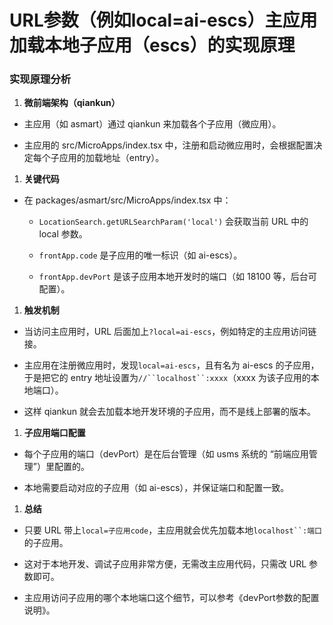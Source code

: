 # URL参数（例如local=ai-escs）主应用加载本地子应用（escs）的实现原理

### 实现原理分析

1.  **微前端架构（qiankun）**

*   主应用（如 asmart）通过 qiankun 来加载各个子应用（微应用）。

*   主应用的 src/MicroApps/index.tsx 中，注册和启动微应用时，会根据配置决定每个子应用的加载地址（entry）。

1.  **关键代码**

*   在 packages/asmart/src/MicroApps/index.tsx 中：


    *   `LocationSearch.getURLSearchParam('local')` 会获取当前 URL 中的 local 参数。

    *   `frontApp.code` 是子应用的唯一标识（如 ai-escs）。

    *   `frontApp.devPort` 是该子应用本地开发时的端口（如 18100 等，后台可配置）。

1.  **触发机制**

*   当访问主应用时，URL 后面加上`?local=ai-escs`，例如特定的主应用访问链接。

*   主应用在注册微应用时，发现`local=ai-escs`，且有名为 ai-escs 的子应用，于是把它的 entry 地址设置为`//``localhost``:xxxx`（xxxx 为该子应用的本地端口）。

*   这样 qiankun 就会去加载本地开发环境的子应用，而不是线上部署的版本。

1.  **子应用端口配置**

*   每个子应用的端口（devPort）是在后台管理（如 usms 系统的 “前端应用管理”）里配置的。

*   本地需要启动对应的子应用（如 ai-escs），并保证端口和配置一致。

1.  **总结**

*   只要 URL 带上`local=子应用code`，主应用就会优先加载本地`localhost``:端口`的子应用。

*   这对于本地开发、调试子应用非常方便，无需改主应用代码，只需改 URL 参数即可。

*   主应用访问子应用的哪个本地端口这个细节，可以参考《devPort参数的配置说明》。

